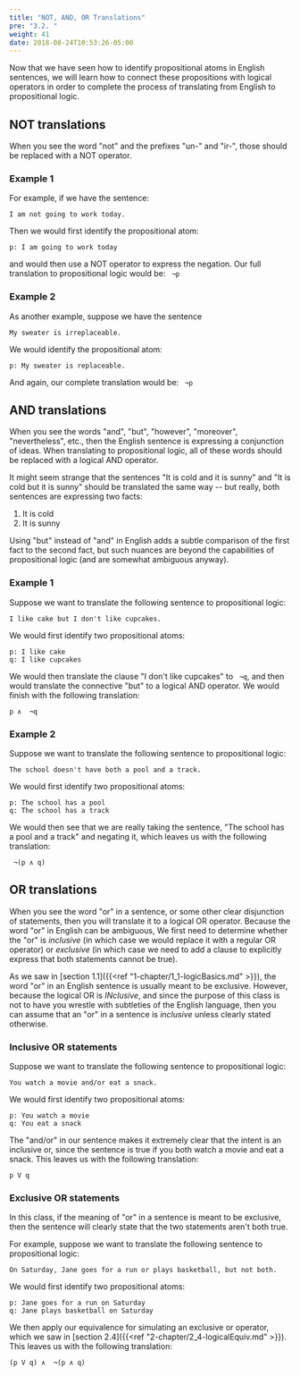 ```yaml
---
title: "NOT, AND, OR Translations"
pre: "3.2. "
weight: 41
date: 2018-08-24T10:53:26-05:00
---
```


Now that we have seen how to identify propositional atoms in English sentences, we will learn how to connect these propositions with logical operators in order to complete the process of translating from English to propositional logic.

## NOT translations
When you see the word "not" and the prefixes "un-" and "ir-", those should be replaced with a NOT operator. 

### Example 1

For example, if we have the sentence:

```text
I am not going to work today.
```

Then we would first identify the propositional atom:

```text
p: I am going to work today
```

and would then use a NOT operator to express the negation. Our full translation to propositional logic would be: ` ¬p`

### Example 2

As another example, suppose we have the sentence
```text
My sweater is irreplaceable.
```

We would identify the propositional atom:

```text
p: My sweater is replaceable.
```

And again, our complete translation would be: ` ¬p`

## AND translations

When you see the words "and", "but", "however", "moreover", "nevertheless", etc., then the English sentence is expressing a conjunction of ideas. When translating to propositional logic, all of these words should be replaced with a logical AND operator. 

It might seem strange that the sentences "It is cold and it is sunny" and "It is cold but it is sunny" should be translated the same way -- but really, both sentences are expressing two facts: 

1) It is cold
2) It is sunny

Using "but" instead of "and" in English adds a subtle comparison of the first fact to the second fact, but such nuances are beyond the capabilities of propositional logic (and are somewhat ambiguous anyway).

### Example 1

Suppose we want to translate the following sentence to propositional logic:

```text
I like cake but I don't like cupcakes.
```

We would first identify two propositional atoms:

```text
p: I like cake
q: I like cupcakes
```

We would then translate the clause "I don't like cupcakes" to ` ¬q`, and then would translate the connective "but" to a logical AND operator. We would finish with the following translation:

```text
p ∧  ¬q
```

### Example 2

Suppose we want to translate the following sentence to propositional logic:

```text
The school doesn't have both a pool and a track.
```

We would first identify two propositional atoms:

```text
p: The school has a pool
q: The school has a track
```

We would then see that we are really taking the sentence, "The school has a pool and a track" and negating it, which leaves us with the following translation: 

```text
 ¬(p ∧ q)
```

## OR translations

When you see the word "or" in a sentence, or some other clear disjunction of statements, then you will translate it to a logical OR operator. Because the word "or" in English can be ambiguous, We first need to determine whether the "or" is *inclusive* (in which case we would replace it with a regular OR operator) or *exclusive* (in which case we need to add a clause to explicitly express that both statements cannot be true).

As we saw in [section 1.1]({{<ref "1-chapter/1_1-logicBasics.md" >}}), the word "or" in an English sentence is usually meant to be exclusive. However, because the logical OR is *INclusive*, and since the purpose of this class is not to have you wrestle with subtleties of the English language, then you can assume that an "or" in a sentence is *inclusive* unless clearly stated otherwise.

### Inclusive OR statements

Suppose we want to translate the following sentence to propositional logic:

```text
You watch a movie and/or eat a snack.
```

We would first identify two propositional atoms:

```text
p: You watch a movie
q: You eat a snack
```

The "and/or" in our sentence makes it extremely clear that the intent is an inclusive or, since the sentence is true if you both watch a movie and eat a snack. This leaves us with the following translation: 

```text
p V q
```

### Exclusive OR statements

In this class, if the meaning of "or" in a sentence is meant to be exclusive, then the sentence will clearly state that the two statements aren't both true.

For example, suppose we want to translate the following sentence to propositional logic:

```text
On Saturday, Jane goes for a run or plays basketball, but not both.
```

We would first identify two propositional atoms:

```text
p: Jane goes for a run on Saturday
q: Jane plays basketball on Saturday
```

We then apply our equivalence for simulating an exclusive or operator, which we saw in [section 2.4]({{<ref "2-chapter/2_4-logicalEquiv.md" >}}). This leaves us with the following translation: 

```text
(p V q) ∧  ¬(p ∧ q)
```